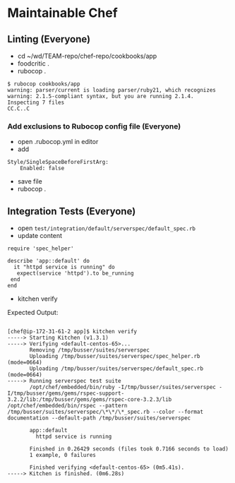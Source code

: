 # Maintainable Chef

## Linting (Everyone)

* cd ~/wd/TEAM-repo/chef-repo/cookbooks/app
* foodcritic .
* rubocop .

```
$ rubocop cookbooks/app
warning: parser/current is loading parser/ruby21, which recognizes
warning: 2.1.5-compliant syntax, but you are running 2.1.4.
Inspecting 7 files
CC.C..C
```

### Add exclusions to Rubocop config file (Everyone)

* open .rubocop.yml in editor
* add

```
Style/SingleSpaceBeforeFirstArg:
    Enabled: false

```
* save file
* rubocop .

## Integration Tests (Everyone)

* open `test/integration/default/serverspec/default_spec.rb`
* update content

```
require 'spec_helper'

describe 'app::default' do
  it "httpd service is running" do
   expect(service 'httpd').to be_running
 end
end
```

* kitchen verify

Expected Output:

```

[chef@ip-172-31-61-2 app]$ kitchen verify
-----> Starting Kitchen (v1.3.1)
-----> Verifying <default-centos-65>...
       Removing /tmp/busser/suites/serverspec
       Uploading /tmp/busser/suites/serverspec/spec_helper.rb (mode=0664)
       Uploading /tmp/busser/suites/serverspec/default_spec.rb (mode=0664)
-----> Running serverspec test suite
       /opt/chef/embedded/bin/ruby -I/tmp/busser/suites/serverspec -I/tmp/busser/gems/gems/rspec-support-3.2.2/lib:/tmp/busser/gems/gems/rspec-core-3.2.3/lib /opt/chef/embedded/bin/rspec --pattern /tmp/busser/suites/serverspec/\*\*/\*_spec.rb --color --format documentation --default-path /tmp/busser/suites/serverspec

       app::default
         httpd service is running

       Finished in 0.26429 seconds (files took 0.7166 seconds to load)
       1 example, 0 failures

       Finished verifying <default-centos-65> (0m5.41s).
-----> Kitchen is finished. (0m6.28s)

```

